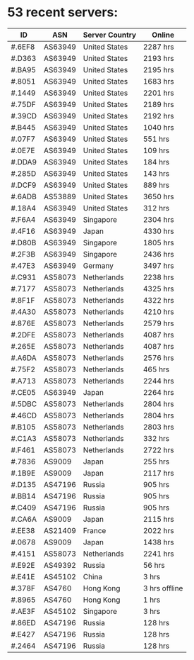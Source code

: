 # 53 recent servers:

| ID | ASN | Server Country | Online |
| ------ | ------ | ------ | ------ |
| #.6EF8 | AS63949 | United States | 2287 hrs |
| #.D363 | AS63949 | United States | 2193 hrs |
| #.BA95 | AS63949 | United States | 2195 hrs |
| #.8051 | AS63949 | United States | 1683 hrs |
| #.1449 | AS63949 | United States | 2201 hrs |
| #.75DF | AS63949 | United States | 2189 hrs |
| #.39CD | AS63949 | United States | 2192 hrs |
| #.B445 | AS63949 | United States | 1040 hrs |
| #.07F7 | AS63949 | United States | 551 hrs |
| #.0E7E | AS63949 | United States | 109 hrs |
| #.DDA9 | AS63949 | United States | 184 hrs |
| #.285D | AS63949 | United States | 143 hrs |
| #.DCF9 | AS63949 | United States | 889 hrs |
| #.6ADB | AS53889 | United States | 3650 hrs |
| #.18A4 | AS63949 | United States | 312 hrs |
| #.F6A4 | AS63949 | Singapore | 2304 hrs |
| #.4F16 | AS63949 | Japan | 4330 hrs |
| #.D80B | AS63949 | Singapore | 1805 hrs |
| #.2F3B | AS63949 | Singapore | 2436 hrs |
| #.47E3 | AS63949 | Germany | 3497 hrs |
| #.C931 | AS58073 | Netherlands | 2238 hrs |
| #.7177 | AS58073 | Netherlands | 4325 hrs |
| #.8F1F | AS58073 | Netherlands | 4322 hrs |
| #.4A30 | AS58073 | Netherlands | 4210 hrs |
| #.876E | AS58073 | Netherlands | 2579 hrs |
| #.2DFE | AS58073 | Netherlands | 4087 hrs |
| #.265E | AS58073 | Netherlands | 4087 hrs |
| #.A6DA | AS58073 | Netherlands | 2576 hrs |
| #.75F2 | AS58073 | Netherlands | 465 hrs |
| #.A713 | AS58073 | Netherlands | 2244 hrs |
| #.CE05 | AS63949 | Japan | 2264 hrs |
| #.5DBC | AS58073 | Netherlands | 2804 hrs |
| #.46CD | AS58073 | Netherlands | 2804 hrs |
| #.B105 | AS58073 | Netherlands | 2803 hrs |
| #.C1A3 | AS58073 | Netherlands | 332 hrs |
| #.F461 | AS58073 | Netherlands | 2722 hrs |
| #.7836 | AS9009 | Japan | 255 hrs |
| #.1B9E | AS9009 | Japan | 2117 hrs |
| #.D135 | AS47196 | Russia | 905 hrs |
| #.BB14 | AS47196 | Russia | 905 hrs |
| #.C409 | AS47196 | Russia | 905 hrs |
| #.CA6A | AS9009 | Japan | 2115 hrs |
| #.EE38 | AS21409 | France | 2022 hrs |
| #.0678 | AS9009 | Japan | 1438 hrs |
| #.4151 | AS58073 | Netherlands | 2241 hrs |
| #.E92E | AS49392 | Russia | 56 hrs |
| #.E41E | AS45102 | China | 3 hrs |
| #.378F | AS4760 | Hong Kong | 3 hrs offline |
| #.8965 | AS4760 | Hong Kong | 1 hrs |
| #.AE3F | AS45102 | Singapore | 3 hrs |
| #.86ED | AS47196 | Russia | 128 hrs |
| #.E427 | AS47196 | Russia | 128 hrs |
| #.2464 | AS47196 | Russia | 128 hrs |

